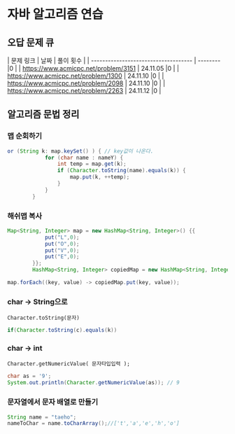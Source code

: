 # 자바 알고리즘 연습
## 오답 문제 큐

| 문제 링크                            | 날짜     | 풀이 횟수 |
| ------------------------------------ | -------- |0 |
| https://www.acmicpc.net/problem/3151 | 24.11.05 |0 |
| https://www.acmicpc.net/problem/1300 | 24.11.10 |0 |
| https://www.acmicpc.net/problem/2098 | 24.11.10 |0 |
| https://www.acmicpc.net/problem/2263 | 24.11.12 |0 |


## 알고리즘 문법 정리



### 맵 순회하기

```java
or (String k: map.keySet() ) { // key값이 나온다.
			for (char name : nameY) {
				int temp = map.get(k);
				if (Character.toString(name).equals(k)) {
					map.put(k, ++temp);
				}
			}
		}
```



### 해쉬맵 복사

```java
Map<String, Integer> map = new HashMap<String, Integer>() {{
			put("L",0);
			put("O",0);
			put("V",0);
			put("E",0);
		}};
		HashMap<String, Integer> copiedMap = new HashMap<String, Integer>();

map.forEach((key, value) -> copiedMap.put(key, value));

```

### char -> String으로

`Character.toString(문자)`

```java
if(Character.toString(c).equals(k)) 
```



### char -> int

`Character.getNumericValue( 문자타입입력 );`

```java
char as = '9';
System.out.println(Character.getNumericValue(as)); // 9
```



### 문자열에서 문자 배열로 만들기

```java
String name = "taeho";
nameToChar = name.toCharArray();//['t','a','e','h','o']
```

